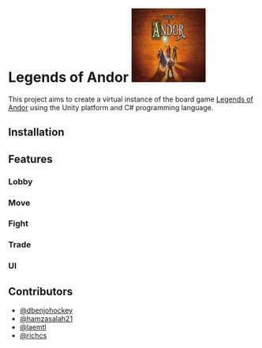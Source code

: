 # Legends of Andor <img src="/Doc/AndorLogo.jpg" width="150" height="150">

This project aims to create a virtual instance of the  board game [Legends of Andor](https://boardgamegeek.com/boardgame/127398/legends-andor)
using the Unity platform and C# programming language.

## Installation

## Features

### Lobby

### Move

### Fight

### Trade

### UI


## Contributors
- [@dbenjohockey](https://github.com/dbenjohockey)
- [@hamzasalah21](https://github.com/hamzasalah21)
- [@laemtl](https://github.com/laemtl)
- [@richcs](https://github.com/richcs)

